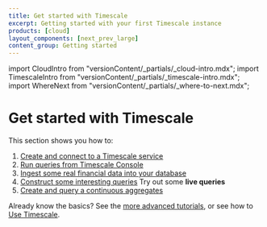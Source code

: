 ```yaml
---
title: Get started with Timescale
excerpt: Getting started with your first Timescale instance
products: [cloud]
layout_components: [next_prev_large]
content_group: Getting started
---
```


import CloudIntro from "versionContent/_partials/_cloud-intro.mdx";
import TimescaleIntro from "versionContent/_partials/_timescale-intro.mdx";
import WhereNext from "versionContent/_partials/_where-to-next.mdx";

# Get started with Timescale

<CloudIntro />

This section shows you how to:

1.  [Create and connect to a Timescale service][services-create]
1.  [Run queries from Timescale Console][run-queries-from-console]
1.  [Ingest some real financial data into your database][ingest-data]
1.  [Construct some interesting queries][queries] <FeaturedCTA href="/getting-started/latest/queries/#try-it-out-code-block-1" data-tracking="cta-try-out-queries">Try out some <b>live queries</b></FeaturedCTA>
1.  [Create and query a continuous aggregates][caggs]

Already know the basics? See the
[more advanced tutorials][tutorials], or see how to
[Use Timescale][use-timescale].

[tutorials]: /tutorials/:currentVersion:/
[use-timescale]: /use-timescale/:currentVersion:/
[services-create]: /getting-started/:currentVersion:/services#create-your-timescale-account
[services-connect]: /getting-started/:currentVersion:/services/#connect-to-your-service
[run-queries-from-console]: /getting-started/:currentVersion:/run-queries-from-console/
[ingest-data]: /getting-started/:currentVersion:/time-series-data/
[queries]: /getting-started/:currentVersion:/queries/
[caggs]: /getting-started/:currentVersion:/aggregation/
